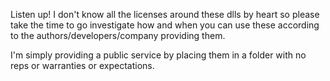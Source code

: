 Listen up!  I don't know all the licenses around these dlls by heart so please take the time to go investigate how and when you can use these according to the authors/developers/company providing them.

I'm simply providing a public service by placing them in a folder with no reps or warranties or expectations.
